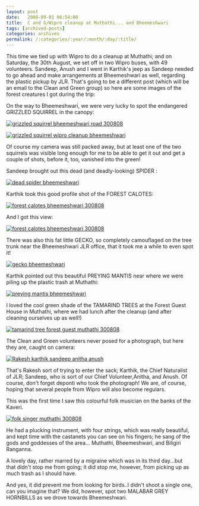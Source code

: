 ```yaml
---
layout: post
date:	2008-09-01 06:54:00
title:  C and G/Wipro cleanup at Muthathi... and Bheemeshwari
tags: [archived-posts]
categories: archives
permalink: /:categories/:year/:month/:day/:title/
---
```

This time we tied up with Wipro to do a cleanup at Muthathi; and on Saturday, the 30th August, we set off in two Wipro buses, with 49 volunteers. Sandeep, Anush and I went in Karthik's jeep as Sandeep needed to go ahead and make arrangements at Bheemeshwari as well, regarding the plastic pickup by JLR. That's going to be a different post (which will be an email to the Clean and Green group) so here are some images of the forest creatures I got during the trip:


On the way to Bheemeshwari, we were very lucky to spot the endangered GRIZZLED SQUIRREL in the canopy:

<a href="http://s297.photobucket.com/albums/mm205/depontis/?action=view&current=IMG_6718-1.jpg" target="_blank"><img src="http://i297.photobucket.com/albums/mm205/depontis/IMG_6718-1.jpg" border="0" alt="grizzled squirrel bheemeshwari road 300808"></a>


<a href="http://s297.photobucket.com/albums/mm205/depontis/?action=view&current=IMG_6719.jpg" target="_blank"><img src="http://i297.photobucket.com/albums/mm205/depontis/IMG_6719.jpg" border="0" alt="grizzled squirrel wipro cleanup bheemeshwari"></a>

Of course my camera was still packed away, but at least one of the two squirrels was visible long enough for me to be able to get it out and get a couple of shots, before it, too, vanished into the green!

<LJ-cut text="several other creatures here"> 

Sandeep brought out this dead (and deadly-looking) SPIDER :


<a href="http://s297.photobucket.com/albums/mm205/depontis/?action=view&current=IMG_6387.jpg" target="_blank"><img src="http://i297.photobucket.com/albums/mm205/depontis/IMG_6387.jpg" border="0" alt="dead spider bheemeshwari"></a>


Karthik took this good profile shot of the FOREST CALOTES:


<a href="http://s297.photobucket.com/albums/mm205/depontis/?action=view&current=IMG_6738.jpg" target="_blank"><img src="http://i297.photobucket.com/albums/mm205/depontis/IMG_6738.jpg" border="0" alt="forest calotes bheemeshwari 300808"></a>

And I got this view:


<a href="http://s297.photobucket.com/albums/mm205/depontis/?action=view&current=IMG_6726.jpg" target="_blank"><img src="http://i297.photobucket.com/albums/mm205/depontis/IMG_6726.jpg" border="0" alt="forest calotes bheemeshwari 300808"></a>

There was also this fat little GECKO, so completely camouflaged on the tree trunk near the Bheemeshwari JLR office, that it took me a while to even spot it!

<a href="http://s297.photobucket.com/albums/mm205/depontis/?action=view&current=IMG_6401-1.jpg" target="_blank"><img src="http://i297.photobucket.com/albums/mm205/depontis/IMG_6401-1.jpg" border="0" alt="gecko bheemeshwari"></a>

Karthik pointed out this beautiful PREYING MANTIS near where we were piling up the plastic trash at Muthathi:


<a href="http://s297.photobucket.com/albums/mm205/depontis/?action=view&current=IMG_6448-1.jpg" target="_blank"><img src="http://i297.photobucket.com/albums/mm205/depontis/IMG_6448-1.jpg" border="0" alt="preying mantis bheemeshwari"></a>

I loved the cool green shade of the TAMARIND TREES at the Forest Guest House in Muthathi, where we had lunch after the cleanup (and  after cleaning ourselves up as well!)


<a href="http://s297.photobucket.com/albums/mm205/depontis/?action=view&current=IMG_6455.jpg" target="_blank"><img src="http://i297.photobucket.com/albums/mm205/depontis/IMG_6455.jpg" border="0" alt="tamarind tree forest guest muthathi 300808"></a>

The Clean and Green volunteers never posed for a photograph, but here they are, caught on camera:

<a href="http://s297.photobucket.com/albums/mm205/depontis/?action=view&current=IMG_6421.jpg" target="_blank"><img src="http://i297.photobucket.com/albums/mm205/depontis/IMG_6421.jpg" border="0" alt="Rakesh karthik sandeep anitha anush"></a>


That's Rakesh sort of trying to enter the sack; Karthik, the Chief Naturalist of JLR; Sandeep, who is sort of our Chief Volunteer,Anitha, and Anush. Of course, don't forget deponti who took the photograph! We are, of course, hoping that several people from Wipro will also become regulars.

</lj-cut>

This was the first time I saw this colourful folk musician on the banks of the Kaveri. 


<a href="http://s297.photobucket.com/albums/mm205/depontis/?action=view&current=IMG_6435-1.jpg" target="_blank"><img src="http://i297.photobucket.com/albums/mm205/depontis/IMG_6435-1.jpg" border="0" alt="folk singer muthathi 300808"></a>



He had a plucking instrument, with four strings,  which was really beautiful, and kept time with the castanets you can see on his fingers; he sang of the gods and goddesses of the area... Muthathi, Bheemeshwari, and Biligiri Ranganna.


A lovely day, rather marred by a migraine which was in its third day...but that didn't stop me from going; it did stop me, however, from picking up as much trash as I should have.

And yes, it did prevent me from looking for birds..I didn't shoot a single one, can you imagine that?  We did, however, spot two MALABAR GREY HORNBILLS as we drove towards Bheemeshwari.
